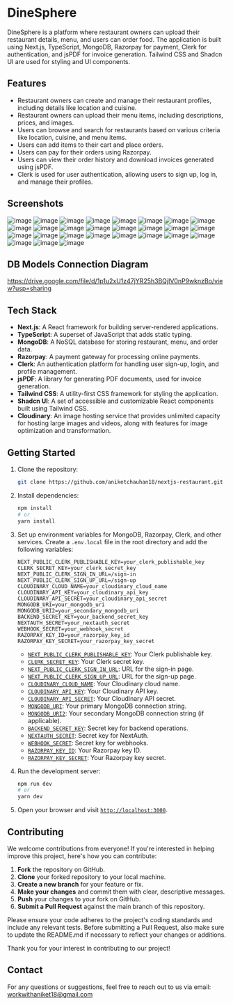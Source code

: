 # DineSphere

DineSphere is a platform where restaurant owners can upload their restaurant details, menu, and users can order food. The application is built using Next.js, TypeScript, MongoDB, Razorpay for payment, Clerk for authentication, and jsPDF for invoice generation. Tailwind CSS and Shadcn UI are used for styling and UI components.

## Features

- Restaurant owners can create and manage their restaurant profiles, including details like location and cuisine.
- Restaurant owners can upload their menu items, including descriptions, prices, and images.
- Users can browse and search for restaurants based on various criteria like location, cuisine, and menu items.
- Users can add items to their cart and place orders.
- Users can pay for their orders using Razorpay.
- Users can view their order history and download invoices generated using jsPDF.
- Clerk is used for user authentication, allowing users to sign up, log in, and manage their profiles.

## Screenshots
![image](https://github.com/user-attachments/assets/14e5af7e-4c2f-472e-b6a0-2e0bc23b89cf)
![image](https://github.com/user-attachments/assets/7152ac85-cde6-41d3-9b78-8376d63dbc18)
![image](https://github.com/user-attachments/assets/e6fc7f8b-e55a-46db-8b75-25bdd6d5b781)
![image](https://github.com/user-attachments/assets/010e751b-9231-44be-b07c-89a50fb46fc9)
![image](https://github.com/user-attachments/assets/896f99c2-2570-42cd-9123-969b9dd20041)
![image](https://github.com/user-attachments/assets/a484528f-dbce-4b6a-9e37-1a851013c70d)
![image](https://github.com/user-attachments/assets/ebf90965-6cd7-4dcc-ab24-7c44c5412cad)
![image](https://github.com/user-attachments/assets/f6e295be-2f59-4f9c-b102-d4299e16258e)
![image](https://github.com/user-attachments/assets/df58c8e5-6fc3-4180-a5a8-f63e14132dcd)
![image](https://github.com/user-attachments/assets/75bd7a5e-2349-46c0-9c3f-9da17b9d96f1)
![image](https://github.com/user-attachments/assets/dd3e0de1-ba32-49b1-90d6-3897cd2994f6)
![image](https://github.com/user-attachments/assets/f083b407-8b54-4a17-859a-8bf9277be61b)
![image](https://github.com/user-attachments/assets/15aad5e9-8dc2-400e-93fc-c1090c41e9bb)
![image](https://github.com/user-attachments/assets/c0713788-cfbc-4fbf-996b-fd84e76cb42b)
![image](https://github.com/user-attachments/assets/1bc4d393-6fb2-4d09-9313-79c17924fbda)
![image](https://github.com/user-attachments/assets/f9fbb2b9-1681-481f-884e-a0230aa4a503)
![image](https://github.com/user-attachments/assets/f6db6a0a-9402-4ca8-85bd-03d35032299a)
![image](https://github.com/user-attachments/assets/6d135029-49bc-4993-88e8-e06491f29332)
![image](https://github.com/user-attachments/assets/d9897144-6f38-467b-81f1-fde30c14b4c3)
![image](https://github.com/user-attachments/assets/2c354463-5693-439e-8303-5ad1b8c1a965)
![image](https://github.com/user-attachments/assets/4e1ce741-07c9-49e5-9739-db9192965a25)
![image](https://github.com/user-attachments/assets/ab1104b2-f7c2-412f-a7a8-0016bf875e9c)
![image](https://github.com/user-attachments/assets/38c38cda-b3e1-4f53-bf62-110a7b291ca7)
![image](https://github.com/user-attachments/assets/8bb1f1b1-3b7a-441b-b925-3b3b3f4a1357)
![image](https://github.com/user-attachments/assets/86b3fcd8-50bc-435c-8bbd-b6881b0baf2e)
![image](https://github.com/user-attachments/assets/2e199347-6e92-4dc1-b656-5c5a8bc4a420)
![image](https://github.com/user-attachments/assets/b30d019e-aa3b-4051-bf0b-af480dcc0b07)

## DB Models Connection Diagram
https://drive.google.com/file/d/1p1u2xU1z47jYR25h3BQjIV0nP9wknzBo/view?usp=sharing

## Tech Stack

- **Next.js**: A React framework for building server-rendered applications.
- **TypeScript**: A superset of JavaScript that adds static typing.
- **MongoDB**: A NoSQL database for storing restaurant, menu, and order data.
- **Razorpay**: A payment gateway for processing online payments.
- **Clerk**: An authentication platform for handling user sign-up, login, and profile management.
- **jsPDF**: A library for generating PDF documents, used for invoice generation.
- **Tailwind CSS**: A utility-first CSS framework for styling the application.
- **Shadcn UI**: A set of accessible and customizable React components built using Tailwind CSS.
- **Cloudinary**: An image hosting service that provides unlimited capacity for hosting large images and videos, along with features for image optimization and transformation.

## Getting Started

1. Clone the repository:

   ```sh
   git clone https://github.com/aniketchauhan18/nextjs-restaurant.git
   ```

2. Install dependencies:

   ```sh
   npm install
   # or
   yarn install
   ```

3. Set up environment variables for MongoDB, Razorpay, Clerk, and other services. Create a `.env.local` file in the root directory and add the following variables:

   ```plaintext
   NEXT_PUBLIC_CLERK_PUBLISHABLE_KEY=your_clerk_publishable_key
   CLERK_SECRET_KEY=your_clerk_secret_key
   NEXT_PUBLIC_CLERK_SIGN_IN_URL=/sign-in
   NEXT_PUBLIC_CLERK_SIGN_UP_URL=/sign-up
   CLOUDINARY_CLOUD_NAME=your_cloudinary_cloud_name
   CLOUDINARY_API_KEY=your_cloudinary_api_key
   CLOUDINARY_API_SECRET=your_cloudinary_api_secret
   MONGODB_URI=your_mongodb_uri
   MONGODB_URI2=your_secondary_mongodb_uri
   BACKEND_SECRET_KEY=your_backend_secret_key
   NEXTAUTH_SECRET=your_nextauth_secret
   WEBHOOK_SECRET=your_webhook_secret
   RAZORPAY_KEY_ID=your_razorpay_key_id
   RAZORPAY_KEY_SECRET=your_razorpay_key_secret
   ```

   - [`NEXT_PUBLIC_CLERK_PUBLISHABLE_KEY`](command:_github.copilot.openSymbolFromReferences?%5B%22NEXT_PUBLIC_CLERK_PUBLISHABLE_KEY%22%2C%5B%7B%22uri%22%3A%7B%22%24mid%22%3A1%2C%22fsPath%22%3A%22%2Fhome%2Faniketcode%2Fprojects%2Fnext-restaurant-app%2FREADME.md%22%2C%22external%22%3A%22file%3A%2F%2F%2Fhome%2Faniketcode%2Fprojects%2Fnext-restaurant-app%2FREADME.md%22%2C%22path%22%3A%22%2Fhome%2Faniketcode%2Fprojects%2Fnext-restaurant-app%2FREADME.md%22%2C%22scheme%22%3A%22file%22%7D%2C%22pos%22%3A%7B%22line%22%3A31%2C%22character%22%3A0%7D%7D%5D%5D "Go to definition"): Your Clerk publishable key.
   - [`CLERK_SECRET_KEY`](command:_github.copilot.openSymbolFromReferences?%5B%22CLERK_SECRET_KEY%22%2C%5B%7B%22uri%22%3A%7B%22%24mid%22%3A1%2C%22fsPath%22%3A%22%2Fhome%2Faniketcode%2Fprojects%2Fnext-restaurant-app%2FREADME.md%22%2C%22external%22%3A%22file%3A%2F%2F%2Fhome%2Faniketcode%2Fprojects%2Fnext-restaurant-app%2FREADME.md%22%2C%22path%22%3A%22%2Fhome%2Faniketcode%2Fprojects%2Fnext-restaurant-app%2FREADME.md%22%2C%22scheme%22%3A%22file%22%7D%2C%22pos%22%3A%7B%22line%22%3A32%2C%22character%22%3A0%7D%7D%5D%5D "Go to definition"): Your Clerk secret key.
   - [`NEXT_PUBLIC_CLERK_SIGN_IN_URL`](command:_github.copilot.openSymbolFromReferences?%5B%22NEXT_PUBLIC_CLERK_SIGN_IN_URL%22%2C%5B%7B%22uri%22%3A%7B%22%24mid%22%3A1%2C%22fsPath%22%3A%22%2Fhome%2Faniketcode%2Fprojects%2Fnext-restaurant-app%2FREADME.md%22%2C%22external%22%3A%22file%3A%2F%2F%2Fhome%2Faniketcode%2Fprojects%2Fnext-restaurant-app%2FREADME.md%22%2C%22path%22%3A%22%2Fhome%2Faniketcode%2Fprojects%2Fnext-restaurant-app%2FREADME.md%22%2C%22scheme%22%3A%22file%22%7D%2C%22pos%22%3A%7B%22line%22%3A33%2C%22character%22%3A0%7D%7D%5D%5D "Go to definition"): URL for the sign-in page.
   - [`NEXT_PUBLIC_CLERK_SIGN_UP_URL`](command:_github.copilot.openSymbolFromReferences?%5B%22NEXT_PUBLIC_CLERK_SIGN_UP_URL%22%2C%5B%7B%22uri%22%3A%7B%22%24mid%22%3A1%2C%22fsPath%22%3A%22%2Fhome%2Faniketcode%2Fprojects%2Fnext-restaurant-app%2FREADME.md%22%2C%22external%22%3A%22file%3A%2F%2F%2Fhome%2Faniketcode%2Fprojects%2Fnext-restaurant-app%2FREADME.md%22%2C%22path%22%3A%22%2Fhome%2Faniketcode%2Fprojects%2Fnext-restaurant-app%2FREADME.md%22%2C%22scheme%22%3A%22file%22%7D%2C%22pos%22%3A%7B%22line%22%3A34%2C%22character%22%3A0%7D%7D%5D%5D "Go to definition"): URL for the sign-up page.
   - [`CLOUDINARY_CLOUD_NAME`](command:_github.copilot.openSymbolFromReferences?%5B%22CLOUDINARY_CLOUD_NAME%22%2C%5B%7B%22uri%22%3A%7B%22%24mid%22%3A1%2C%22fsPath%22%3A%22%2Fhome%2Faniketcode%2Fprojects%2Fnext-restaurant-app%2FREADME.md%22%2C%22external%22%3A%22file%3A%2F%2F%2Fhome%2Faniketcode%2Fprojects%2Fnext-restaurant-app%2FREADME.md%22%2C%22path%22%3A%22%2Fhome%2Faniketcode%2Fprojects%2Fnext-restaurant-app%2FREADME.md%22%2C%22scheme%22%3A%22file%22%7D%2C%22pos%22%3A%7B%22line%22%3A35%2C%22character%22%3A0%7D%7D%2C%7B%22uri%22%3A%7B%22%24mid%22%3A1%2C%22fsPath%22%3A%22%2Fhome%2Faniketcode%2Fprojects%2Fnext-restaurant-app%2Fsrc%2Flib%2Fcloudinary.ts%22%2C%22external%22%3A%22file%3A%2F%2F%2Fhome%2Faniketcode%2Fprojects%2Fnext-restaurant-app%2Fsrc%2Flib%2Fcloudinary.ts%22%2C%22path%22%3A%22%2Fhome%2Faniketcode%2Fprojects%2Fnext-restaurant-app%2Fsrc%2Flib%2Fcloudinary.ts%22%2C%22scheme%22%3A%22file%22%7D%2C%22pos%22%3A%7B%22line%22%3A3%2C%22character%22%3A26%7D%7D%5D%5D "Go to definition"): Your Cloudinary cloud name.
   - [`CLOUDINARY_API_KEY`](command:_github.copilot.openSymbolFromReferences?%5B%22CLOUDINARY_API_KEY%22%2C%5B%7B%22uri%22%3A%7B%22%24mid%22%3A1%2C%22fsPath%22%3A%22%2Fhome%2Faniketcode%2Fprojects%2Fnext-restaurant-app%2FREADME.md%22%2C%22external%22%3A%22file%3A%2F%2F%2Fhome%2Faniketcode%2Fprojects%2Fnext-restaurant-app%2FREADME.md%22%2C%22path%22%3A%22%2Fhome%2Faniketcode%2Fprojects%2Fnext-restaurant-app%2FREADME.md%22%2C%22scheme%22%3A%22file%22%7D%2C%22pos%22%3A%7B%22line%22%3A36%2C%22character%22%3A0%7D%7D%2C%7B%22uri%22%3A%7B%22%24mid%22%3A1%2C%22fsPath%22%3A%22%2Fhome%2Faniketcode%2Fprojects%2Fnext-restaurant-app%2Fsrc%2Flib%2Fcloudinary.ts%22%2C%22external%22%3A%22file%3A%2F%2F%2Fhome%2Faniketcode%2Fprojects%2Fnext-restaurant-app%2Fsrc%2Flib%2Fcloudinary.ts%22%2C%22path%22%3A%22%2Fhome%2Faniketcode%2Fprojects%2Fnext-restaurant-app%2Fsrc%2Flib%2Fcloudinary.ts%22%2C%22scheme%22%3A%22file%22%7D%2C%22pos%22%3A%7B%22line%22%3A4%2C%22character%22%3A23%7D%7D%5D%5D "Go to definition"): Your Cloudinary API key.
   - [`CLOUDINARY_API_SECRET`](command:_github.copilot.openSymbolFromReferences?%5B%22CLOUDINARY_API_SECRET%22%2C%5B%7B%22uri%22%3A%7B%22%24mid%22%3A1%2C%22fsPath%22%3A%22%2Fhome%2Faniketcode%2Fprojects%2Fnext-restaurant-app%2FREADME.md%22%2C%22external%22%3A%22file%3A%2F%2F%2Fhome%2Faniketcode%2Fprojects%2Fnext-restaurant-app%2FREADME.md%22%2C%22path%22%3A%22%2Fhome%2Faniketcode%2Fprojects%2Fnext-restaurant-app%2FREADME.md%22%2C%22scheme%22%3A%22file%22%7D%2C%22pos%22%3A%7B%22line%22%3A37%2C%22character%22%3A0%7D%7D%2C%7B%22uri%22%3A%7B%22%24mid%22%3A1%2C%22fsPath%22%3A%22%2Fhome%2Faniketcode%2Fprojects%2Fnext-restaurant-app%2Fsrc%2Flib%2Fcloudinary.ts%22%2C%22external%22%3A%22file%3A%2F%2F%2Fhome%2Faniketcode%2Fprojects%2Fnext-restaurant-app%2Fsrc%2Flib%2Fcloudinary.ts%22%2C%22path%22%3A%22%2Fhome%2Faniketcode%2Fprojects%2Fnext-restaurant-app%2Fsrc%2Flib%2Fcloudinary.ts%22%2C%22scheme%22%3A%22file%22%7D%2C%22pos%22%3A%7B%22line%22%3A5%2C%22character%22%3A26%7D%7D%5D%5D "Go to definition"): Your Cloudinary API secret.
   - [`MONGODB_URI`](command:_github.copilot.openSymbolFromReferences?%5B%22MONGODB_URI%22%2C%5B%7B%22uri%22%3A%7B%22%24mid%22%3A1%2C%22fsPath%22%3A%22%2Fhome%2Faniketcode%2Fprojects%2Fnext-restaurant-app%2FREADME.md%22%2C%22external%22%3A%22file%3A%2F%2F%2Fhome%2Faniketcode%2Fprojects%2Fnext-restaurant-app%2FREADME.md%22%2C%22path%22%3A%22%2Fhome%2Faniketcode%2Fprojects%2Fnext-restaurant-app%2FREADME.md%22%2C%22scheme%22%3A%22file%22%7D%2C%22pos%22%3A%7B%22line%22%3A38%2C%22character%22%3A0%7D%7D%2C%7B%22uri%22%3A%7B%22%24mid%22%3A1%2C%22fsPath%22%3A%22%2Fhome%2Faniketcode%2Fprojects%2Fnext-restaurant-app%2Fsrc%2Flib%2Fdb.ts%22%2C%22external%22%3A%22file%3A%2F%2F%2Fhome%2Faniketcode%2Fprojects%2Fnext-restaurant-app%2Fsrc%2Flib%2Fdb.ts%22%2C%22path%22%3A%22%2Fhome%2Faniketcode%2Fprojects%2Fnext-restaurant-app%2Fsrc%2Flib%2Fdb.ts%22%2C%22scheme%22%3A%22file%22%7D%2C%22pos%22%3A%7B%22line%22%3A2%2C%22character%22%3A6%7D%7D%5D%5D "Go to definition"): Your primary MongoDB connection string.
   - [`MONGODB_URI2`](command:_github.copilot.openSymbolFromReferences?%5B%22MONGODB_URI2%22%2C%5B%7B%22uri%22%3A%7B%22%24mid%22%3A1%2C%22fsPath%22%3A%22%2Fhome%2Faniketcode%2Fprojects%2Fnext-restaurant-app%2FREADME.md%22%2C%22external%22%3A%22file%3A%2F%2F%2Fhome%2Faniketcode%2Fprojects%2Fnext-restaurant-app%2FREADME.md%22%2C%22path%22%3A%22%2Fhome%2Faniketcode%2Fprojects%2Fnext-restaurant-app%2FREADME.md%22%2C%22scheme%22%3A%22file%22%7D%2C%22pos%22%3A%7B%22line%22%3A39%2C%22character%22%3A0%7D%7D%2C%7B%22uri%22%3A%7B%22%24mid%22%3A1%2C%22fsPath%22%3A%22%2Fhome%2Faniketcode%2Fprojects%2Fnext-restaurant-app%2Fsrc%2Flib%2Fdb.ts%22%2C%22external%22%3A%22file%3A%2F%2F%2Fhome%2Faniketcode%2Fprojects%2Fnext-restaurant-app%2Fsrc%2Flib%2Fdb.ts%22%2C%22path%22%3A%22%2Fhome%2Faniketcode%2Fprojects%2Fnext-restaurant-app%2Fsrc%2Flib%2Fdb.ts%22%2C%22scheme%22%3A%22file%22%7D%2C%22pos%22%3A%7B%22line%22%3A2%2C%22character%22%3A59%7D%7D%5D%5D "Go to definition"): Your secondary MongoDB connection string (if applicable).
   - [`BACKEND_SECRET_KEY`](command:_github.copilot.openSymbolFromReferences?%5B%22BACKEND_SECRET_KEY%22%2C%5B%7B%22uri%22%3A%7B%22%24mid%22%3A1%2C%22fsPath%22%3A%22%2Fhome%2Faniketcode%2Fprojects%2Fnext-restaurant-app%2FREADME.md%22%2C%22external%22%3A%22file%3A%2F%2F%2Fhome%2Faniketcode%2Fprojects%2Fnext-restaurant-app%2FREADME.md%22%2C%22path%22%3A%22%2Fhome%2Faniketcode%2Fprojects%2Fnext-restaurant-app%2FREADME.md%22%2C%22scheme%22%3A%22file%22%7D%2C%22pos%22%3A%7B%22line%22%3A40%2C%22character%22%3A0%7D%7D%5D%5D "Go to definition"): Secret key for backend operations.
   - [`NEXTAUTH_SECRET`](command:_github.copilot.openSymbolFromReferences?%5B%22NEXTAUTH_SECRET%22%2C%5B%7B%22uri%22%3A%7B%22%24mid%22%3A1%2C%22fsPath%22%3A%22%2Fhome%2Faniketcode%2Fprojects%2Fnext-restaurant-app%2FREADME.md%22%2C%22external%22%3A%22file%3A%2F%2F%2Fhome%2Faniketcode%2Fprojects%2Fnext-restaurant-app%2FREADME.md%22%2C%22path%22%3A%22%2Fhome%2Faniketcode%2Fprojects%2Fnext-restaurant-app%2FREADME.md%22%2C%22scheme%22%3A%22file%22%7D%2C%22pos%22%3A%7B%22line%22%3A41%2C%22character%22%3A0%7D%7D%5D%5D "Go to definition"): Secret key for NextAuth.
   - [`WEBHOOK_SECRET`](command:_github.copilot.openSymbolFromReferences?%5B%22WEBHOOK_SECRET%22%2C%5B%7B%22uri%22%3A%7B%22%24mid%22%3A1%2C%22fsPath%22%3A%22%2Fhome%2Faniketcode%2Fprojects%2Fnext-restaurant-app%2FREADME.md%22%2C%22external%22%3A%22file%3A%2F%2F%2Fhome%2Faniketcode%2Fprojects%2Fnext-restaurant-app%2FREADME.md%22%2C%22path%22%3A%22%2Fhome%2Faniketcode%2Fprojects%2Fnext-restaurant-app%2FREADME.md%22%2C%22scheme%22%3A%22file%22%7D%2C%22pos%22%3A%7B%22line%22%3A42%2C%22character%22%3A0%7D%7D%5D%5D "Go to definition"): Secret key for webhooks.
   - [`RAZORPAY_KEY_ID`](command:_github.copilot.openSymbolFromReferences?%5B%22RAZORPAY_KEY_ID%22%2C%5B%7B%22uri%22%3A%7B%22%24mid%22%3A1%2C%22fsPath%22%3A%22%2Fhome%2Faniketcode%2Fprojects%2Fnext-restaurant-app%2FREADME.md%22%2C%22external%22%3A%22file%3A%2F%2F%2Fhome%2Faniketcode%2Fprojects%2Fnext-restaurant-app%2FREADME.md%22%2C%22path%22%3A%22%2Fhome%2Faniketcode%2Fprojects%2Fnext-restaurant-app%2FREADME.md%22%2C%22scheme%22%3A%22file%22%7D%2C%22pos%22%3A%7B%22line%22%3A43%2C%22character%22%3A0%7D%7D%5D%5D "Go to definition"): Your Razorpay key ID.
   - [`RAZORPAY_KEY_SECRET`](command:_github.copilot.openSymbolFromReferences?%5B%22RAZORPAY_KEY_SECRET%22%2C%5B%7B%22uri%22%3A%7B%22%24mid%22%3A1%2C%22fsPath%22%3A%22%2Fhome%2Faniketcode%2Fprojects%2Fnext-restaurant-app%2FREADME.md%22%2C%22external%22%3A%22file%3A%2F%2F%2Fhome%2Faniketcode%2Fprojects%2Fnext-restaurant-app%2FREADME.md%22%2C%22path%22%3A%22%2Fhome%2Faniketcode%2Fprojects%2Fnext-restaurant-app%2FREADME.md%22%2C%22scheme%22%3A%22file%22%7D%2C%22pos%22%3A%7B%22line%22%3A44%2C%22character%22%3A0%7D%7D%5D%5D "Go to definition"): Your Razorpay key secret.

4. Run the development server:

   ```sh
   npm run dev
   # or
   yarn dev
   ```

5. Open your browser and visit [`http://localhost:3000`](command:_github.copilot.openSymbolFromReferences?%5B%22http%3A%2F%2Flocalhost%3A3000%22%2C%5B%7B%22uri%22%3A%7B%22%24mid%22%3A1%2C%22fsPath%22%3A%22%2Fhome%2Faniketcode%2Fprojects%2Fnext-restaurant-app%2F.gitignore%22%2C%22external%22%3A%22file%3A%2F%2F%2Fhome%2Faniketcode%2Fprojects%2Fnext-restaurant-app%2F.gitignore%22%2C%22path%22%3A%22%2Fhome%2Faniketcode%2Fprojects%2Fnext-restaurant-app%2F.gitignore%22%2C%22scheme%22%3A%22file%22%7D%2C%22pos%22%3A%7B%22line%22%3A0%2C%22character%22%3A6%7D%7D%2C%7B%22uri%22%3A%7B%22%24mid%22%3A1%2C%22fsPath%22%3A%22%2Fhome%2Faniketcode%2Fprojects%2Fnext-restaurant-app%2F.prettierignore%22%2C%22external%22%3A%22file%3A%2F%2F%2Fhome%2Faniketcode%2Fprojects%2Fnext-restaurant-app%2F.prettierignore%22%2C%22path%22%3A%22%2Fhome%2Faniketcode%2Fprojects%2Fnext-restaurant-app%2F.prettierignore%22%2C%22scheme%22%3A%22file%22%7D%2C%22pos%22%3A%7B%22line%22%3A0%2C%22character%22%3A6%7D%7D%2C%7B%22uri%22%3A%7B%22%24mid%22%3A1%2C%22fsPath%22%3A%22%2Fhome%2Faniketcode%2Fprojects%2Fnext-restaurant-app%2Fcomponents.json%22%2C%22external%22%3A%22file%3A%2F%2F%2Fhome%2Faniketcode%2Fprojects%2Fnext-restaurant-app%2Fcomponents.json%22%2C%22path%22%3A%22%2Fhome%2Faniketcode%2Fprojects%2Fnext-restaurant-app%2Fcomponents.json%22%2C%22scheme%22%3A%22file%22%7D%2C%22pos%22%3A%7B%22line%22%3A1%2C%22character%22%3A14%7D%7D%2C%7B%22uri%22%3A%7B%22%24mid%22%3A1%2C%22fsPath%22%3A%22%2Fhome%2Faniketcode%2Fprojects%2Fnext-restaurant-app%2FREADME.md%22%2C%22external%22%3A%22file%3A%2F%2F%2Fhome%2Faniketcode%2Fprojects%2Fnext-restaurant-app%2FREADME.md%22%2C%22path%22%3A%22%2Fhome%2Faniketcode%2Fprojects%2Fnext-restaurant-app%2FREADME.md%22%2C%22scheme%22%3A%22file%22%7D%2C%22pos%22%3A%7B%22line%22%3A46%2C%22character%22%3A32%7D%7D%5D%5D "Go to definition").

## Contributing

We welcome contributions from everyone! If you're interested in helping improve this project, here's how you can contribute:

1. **Fork** the repository on GitHub.
2. **Clone** your forked repository to your local machine.
3. **Create a new branch** for your feature or fix.
4. **Make your changes** and commit them with clear, descriptive messages.
5. **Push** your changes to your fork on GitHub.
6. **Submit a Pull Request** against the main branch of this repository.

Please ensure your code adheres to the project's coding standards and include any relevant tests. Before submitting a Pull Request, also make sure to update the README.md if necessary to reflect your changes or additions.

Thank you for your interest in contributing to our project!

## Contact

For any questions or suggestions, feel free to reach out to us via email: workwithaniket18@gmail.com
